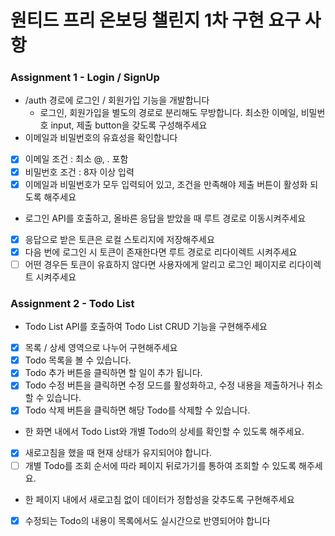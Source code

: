 # 원티드 프리 온보딩 챌린지 1차 구현 요구 사항

### Assignment 1 - Login / SignUp

- /auth 경로에 로그인 / 회원가입 기능을 개발합니다
  - 로그인, 회원가입을 별도의 경로로 분리해도 무방합니다. 최소한 이메일, 비밀번호 input, 제출 button을 갖도록 구성해주세요
- 이메일과 비밀번호의 유효성을 확인합니다
- [x] 이메일 조건 : 최소 @, . 포함
- [x] 비밀번호 조건 : 8자 이상 입력
- [x] 이메일과 비밀번호가 모두 입력되어 있고, 조건을 만족해야 제출 버튼이 활성화 되도록 해주세요
- 로그인 API를 호출하고, 올바른 응답을 받았을 때 루트 경로로 이동시켜주세요
- [x] 응답으로 받은 토큰은 로컬 스토리지에 저장해주세요
- [x] 다음 번에 로그인 시 토큰이 존재한다면 루트 경로로 리다이렉트 시켜주세요
- [ ] 어떤 경우든 토큰이 유효하지 않다면 사용자에게 알리고 로그인 페이지로 리다이렉트 시켜주세요

### Assignment 2 - Todo List

- Todo List API를 호출하여 Todo List CRUD 기능을 구현해주세요
- [x] 목록 / 상세 영역으로 나누어 구현해주세요
- [x] Todo 목록을 볼 수 있습니다.
- [x] Todo 추가 버튼을 클릭하면 할 일이 추가 됩니다.
- [x] Todo 수정 버튼을 클릭하면 수정 모드를 활성화하고, 수정 내용을 제출하거나 취소할 수 있습니다.
- [x] Todo 삭제 버튼을 클릭하면 해당 Todo를 삭제할 수 있습니다.
- 한 화면 내에서 Todo List와 개별 Todo의 상세를 확인할 수 있도록 해주세요.
- [x] 새로고침을 했을 때 현재 상태가 유지되어야 합니다.
- [ ] 개별 Todo를 조회 순서에 따라 페이지 뒤로가기를 통하여 조회할 수 있도록 해주세요.
- 한 페이지 내에서 새로고침 없이 데이터가 정합성을 갖추도록 구현해주세요
- [x] 수정되는 Todo의 내용이 목록에서도 실시간으로 반영되어야 합니다
